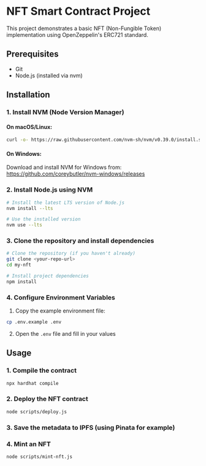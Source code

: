 # NFT Smart Contract Project

This project demonstrates a basic NFT (Non-Fungible Token) implementation using OpenZeppelin's ERC721 standard.

## Prerequisites

- Git
- Node.js (installed via nvm)

## Installation

### 1. Install NVM (Node Version Manager)

#### On macOS/Linux:
```bash
curl -o- https://raw.githubusercontent.com/nvm-sh/nvm/v0.39.0/install.sh | bash
```

#### On Windows:
Download and install NVM for Windows from: https://github.com/coreybutler/nvm-windows/releases

### 2. Install Node.js using NVM
```bash
# Install the latest LTS version of Node.js
nvm install --lts

# Use the installed version
nvm use --lts
```

### 3. Clone the repository and install dependencies
```bash
# Clone the repository (if you haven't already)
git clone <your-repo-url>
cd my-nft

# Install project dependencies
npm install
```

### 4. Configure Environment Variables

1. Copy the example environment file:
```bash
cp .env.example .env
```

2. Open the `.env` file and fill in your values

## Usage

### 1. Compile the contract

```bash
npx hardhat compile
```

### 2. Deploy the NFT contract

```bash
node scripts/deploy.js
```

### 3. Save the metadata to IPFS (using Pinata for example)

### 4. Mint an NFT

```bash
node scripts/mint-nft.js
```